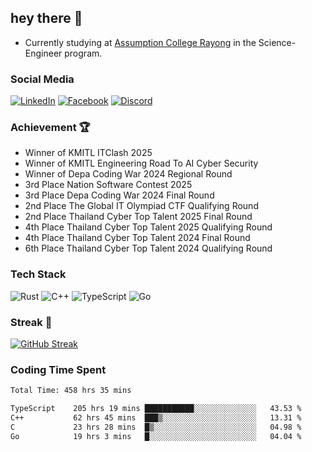 ## hey there 👋

- Currently studying at [Assumption College Rayong](https://www.acr.ac.th) in the Science-Engineer program.

### Social Media

[![LinkedIn](https://img.shields.io/badge/linkedin-%230077B5.svg?style=for-the-badge&logo=linkedin&logoColor=white)](https://www.linkedin.com/in/kiattisakbeaw/)
[![Facebook](https://img.shields.io/badge/Facebook-%231877F2.svg?style=for-the-badge&logo=Facebook&logoColor=white)](https://www.facebook.com/kiattisakbeawsanburee)
[![Discord](https://img.shields.io/badge/Discord-%235865F2.svg?style=for-the-badge&logo=discord&logoColor=white)](https://discord.gg/dgRsHb5duc)

### Achievement 🏆
- Winner of KMITL ITClash 2025
- Winner of KMITL Engineering Road To AI Cyber Security
- Winner of Depa Coding War 2024 Regional Round
- 3rd Place Nation Software Contest 2025
- 3rd Place Depa Coding War 2024 Final Round
- 2nd Place The Global IT Olympiad CTF Qualifying Round
- 2nd Place Thailand Cyber Top Talent 2025 Final Round
- 4th Place Thailand Cyber Top Talent 2025 Qualifying Round
- 4th Place Thailand Cyber Top Talent 2024 Final Round
- 6th Place Thailand Cyber Top Talent 2024 Qualifying Round


### Tech Stack
![Rust](https://img.shields.io/badge/rust-%23000000.svg?style=for-the-badge&logo=rust&logoColor=white)
![C++](https://img.shields.io/badge/c++-%2300599C.svg?style=for-the-badge&logo=c%2B%2B&logoColor=white)
![TypeScript](https://img.shields.io/badge/typescript-%23007ACC.svg?style=for-the-badge&logo=typescript&logoColor=white)
![Go](https://img.shields.io/badge/go-%2300ADD8.svg?style=for-the-badge&logo=go&logoColor=white)


### Streak 🚀
[![GitHub Streak](https://streak-stats.demolab.com?user=beawkiattisak&theme=dark&hide_border=true)](https://git.io/streak-stats)
</div>

### Coding Time Spent
<!--START_SECTION:waka-->

```txt
Total Time: 458 hrs 35 mins

TypeScript    205 hrs 19 mins ███████████░░░░░░░░░░░░░░   43.53 %
C++           62 hrs 45 mins  ███▒░░░░░░░░░░░░░░░░░░░░░   13.31 %
C             23 hrs 28 mins  █▒░░░░░░░░░░░░░░░░░░░░░░░   04.98 %
Go            19 hrs 3 mins   █░░░░░░░░░░░░░░░░░░░░░░░░   04.04 %
```

<!--END_SECTION:waka-->
